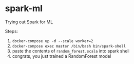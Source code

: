 # spark-ml
Trying out Spark for ML

Steps:
  1. `docker-compose up -d --scale worker=2`
  1. `docker-compose exec master /bin/bash bin/spark-shell`
  1. paste the contents of `random_forest.scala` into spark shell
  1. congrats, you just trained a RandomForest model
